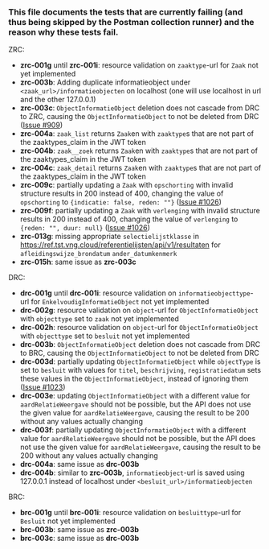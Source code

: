 ### This file documents the tests that are currently failing (and thus being skipped by the Postman collection runner) and the reason why these tests fail.

ZRC:
- **zrc-001g** until **zrc-001i**: resource validation on `zaaktype`-url for `Zaak` not yet implemented
- **zrc-003b**: Adding duplicate informatieobject under `<zaak_url>/informatieobjecten` on localhost (one will use localhost in url and the other 127.0.0.1)
- **zrc-003c**: `ObjectInformatieObject` deletion does not cascade from DRC to ZRC, causing the `ObjectInformatieObject` to not be deleted from DRC ([Issue #909](https://github.com/VNG-Realisatie/gemma-zaken/issues/909))
- **zrc-004a**: `zaak_list` returns `Zaak`en with `zaaktype`s that are not part of the zaaktypes_claim in the JWT token  
- **zrc-004b**: `zaak__zoek` returns `Zaak`en with `zaaktype`s that are not part of the zaaktypes_claim in the JWT token  
- **zrc-004c**: `zaak_detail` returns `Zaak`en with `zaaktype`s that are not part of the zaaktypes_claim in the JWT token
- **zrc-009c**: partially updating a `Zaak` with `opschorting` with invalid structure results in 200 instead of 400, changing the value of `opschorting` to `{indicatie: false, reden: ""}` ([Issue #1026](https://github.com/VNG-Realisatie/gemma-zaken/issues/1026))
- **zrc-009f**: partially updating a `Zaak` with `verlenging` with invalid structure results in 200 instead of 400, changing the value of `verlenging` to `{reden: "", duur: null}` ([Issue #1026](https://github.com/VNG-Realisatie/gemma-zaken/issues/1026))
- **zrc-013g**: missing appropriate `selectielijstklasse` in https://ref.tst.vng.cloud/referentielijsten/api/v1/resultaten for `afleidingswijze_brondatum` `ander_datumkenmerk` 
- **zrc-015h**: same issue as **zrc-003c**

DRC:
- **drc-001g** until **drc-001i**: resource validation on `informatieobjecttype`-url for `EnkelvoudigInformatieObject` not yet implemented
- **drc-002g**: resource validation on `object`-url for `ObjectInformatieObject` with `objecttype` set to `zaak` not yet implemented
- **drc-002h**: resource validation on `object`-url for `ObjectInformatieObject` with `objecttype` set to `besluit` not yet implemented
- **drc-003b**: `ObjectInformatieObject` deletion does not cascade from DRC to BRC, causing the `ObjectInformatieObject` to not be deleted from DRC
- **drc-003d**: partially updating `ObjectInformatieObject` while `objectType` is set to `besluit` with values for `titel`, `beschrijving`, `registratiedatum` sets these values in the `ObjectInformatieObject`, instead of ignoring them ([Issue #1023](https://github.com/VNG-Realisatie/gemma-zaken/issues/1023))
- **drc-003e**: updating `ObjectInformatieObject` with a different value for `aardRelatieWeergave` should not be possible, but the API does not use the given value for `aardRelatieWeergave`, causing the result to be 200 without any values actually changing
- **drc-003f**: partially updating `ObjectInformatieObject` with a different value for `aardRelatieWeergave` should not be possible, but the API does not use the given value for `aardRelatieWeergave`, causing the result to be 200 without any values actually changing
- **drc-004a**: same issue as **drc-003b**
- **drc-004b**: similar to **zrc-003b**, `informatieobject`-url is saved using 127.0.0.1 instead of localhost under `<besluit_url>/informatieobjecten`

BRC:
- **brc-001g** until **brc-001i**: resource validation on `besluittype`-url for `Besluit` not yet implemented
- **brc-003b**: same issue as **zrc-003b**
- **brc-003c**: same issue as **drc-003b**